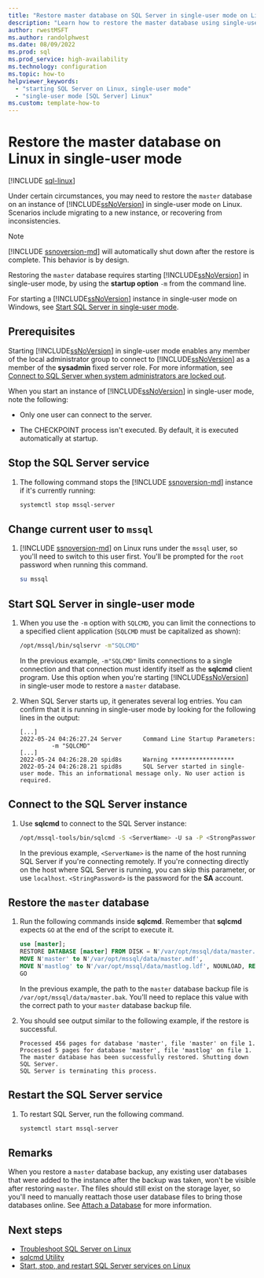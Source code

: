 ```yaml
---
title: "Restore master database on SQL Server in single-user mode on Linux"
description: "Learn how to restore the master database using single-user mode in SQL Server on Linux."
author: rwestMSFT
ms.author: randolphwest
ms.date: 08/09/2022
ms.prod: sql
ms.prod_service: high-availability
ms.technology: configuration
ms.topic: how-to
helpviewer_keywords:
  - "starting SQL Server on Linux, single-user mode"
  - "single-user mode [SQL Server] Linux"
ms.custom: template-how-to
---
```

# Restore the master database on Linux in single-user mode

[!INCLUDE [sql-linux](../includes/applies-to-version/sql-linux.md)]

Under certain circumstances, you may need to restore the `master` database on an instance of [!INCLUDE[ssNoVersion](../includes/ssnoversion-md.md)] in single-user mode on Linux. Scenarios include migrating to a new instance, or recovering from inconsistencies.

> [!NOTE]  
> [!INCLUDE [ssnoversion-md](../includes/ssnoversion-md.md)] will automatically shut down after the restore is complete. This behavior is by design.

Restoring the `master` database requires starting [!INCLUDE[ssNoVersion](../includes/ssnoversion-md.md)] in single-user mode, by using the **startup option** `-m` from the command line.

For starting a [!INCLUDE[ssNoVersion](../includes/ssnoversion-md.md)] instance in single-user mode on Windows, see [Start SQL Server in single-user mode](../database-engine/configure-windows/start-sql-server-in-single-user-mode.md).

## Prerequisites

Starting [!INCLUDE[ssNoVersion](../includes/ssnoversion-md.md)] in single-user mode enables any member of the local administrator group to connect to [!INCLUDE[ssNoVersion](../includes/ssnoversion-md.md)] as a member of the **sysadmin** fixed server role. For more information, see [Connect to SQL Server when system administrators are locked out](../database-engine/configure-windows/connect-to-sql-server-when-system-administrators-are-locked-out.md).

When you start an instance of [!INCLUDE[ssNoVersion](../includes/ssnoversion-md.md)] in single-user mode, note the following:

- Only one user can connect to the server.

- The CHECKPOINT process isn't executed. By default, it is executed automatically at startup.

## Stop the SQL Server service

1. The following command stops the [!INCLUDE [ssnoversion-md](../includes/ssnoversion-md.md)] instance if it's currently running:

   ```bash
   systemctl stop mssql-server
   ```

## Change current user to `mssql`

1. [!INCLUDE [ssnoversion-md](../includes/ssnoversion-md.md)] on Linux runs under the `mssql` user, so you'll need to switch to this user first. You'll be prompted for the `root` password when running this command.

   ```bash
   su mssql
   ```

## Start SQL Server in single-user mode

1. When you use the `-m` option with `SQLCMD`, you can limit the connections to a specified client application (`SQLCMD` must be capitalized as shown):

   ```bash
   /opt/mssql/bin/sqlservr -m"SQLCMD"
   ```

   In the previous example, `-m"SQLCMD"` limits connections to a single connection and that connection must identify itself as the **sqlcmd** client program. Use this option when you're starting [!INCLUDE[ssNoVersion](../includes/ssnoversion-md.md)] in single-user mode to restore a `master` database.

1. When SQL Server starts up, it generates several log entries. You can confirm that it is running in single-user mode by looking for the following lines in the output:

   ```output
   [...]
   2022-05-24 04:26:27.24 Server      Command Line Startup Parameters: 
            -m "SQLCMD" 
   [...]
   2022-05-24 04:26:28.20 spid8s      Warning ******************
   2022-05-24 04:26:28.21 spid8s      SQL Server started in single-user mode. This an informational message only. No user action is required. 
   ```

## Connect to the SQL Server instance

1. Use **sqlcmd** to connect to the SQL Server instance:

   ```bash
   /opt/mssql-tools/bin/sqlcmd -S <ServerName> -U sa -P <StrongPassword> 
   ```

   In the previous example, `<ServerName>` is the name of the host running SQL Server if you're connecting remotely. If you're connecting directly on the host where SQL Server is running, you can skip this parameter, or use `localhost`. `<StringPassword>` is the password for the **SA** account.

## Restore the `master` database

1. Run the following commands inside **sqlcmd**. Remember that **sqlcmd** expects `GO` at the end of the script to execute it.

   ```sql
   use [master];
   RESTORE DATABASE [master] FROM DISK = N'/var/opt/mssql/data/master.bak' WITH FILE=1, 
   MOVE N'master' to N'/var/opt/mssql/data/master.mdf', 
   MOVE N'mastlog' to N'/var/opt/mssql/data/mastlog.ldf', NOUNLOAD, REPLACE, STATS=5;
   GO
   ```

   In the previous example, the path to the `master` database backup file is `/var/opt/mssql/data/master.bak`. You'll need to replace this value with the correct path to your `master` database backup file.

2. You should see output similar to the following example, if the restore is successful.

   ```output
   Processed 456 pages for database 'master', file 'master' on file 1.
   Processed 5 pages for database 'master', file 'mastlog' on file 1.
   The master database has been successfully restored. Shutting down SQL Server.
   SQL Server is terminating this process.
   ```

## Restart the SQL Server service

1. To restart SQL Server, run the following command.

   ```bash
   systemctl start mssql-server
   ```

## Remarks

When you restore a `master` database backup, any existing user databases that were added to the instance after the backup was taken, won't be visible after restoring `master`. The files should still exist on the storage layer, so you'll need to manually reattach those user database files to bring those databases online. See [Attach a Database](../relational-databases/databases/attach-a-database.md) for more information.

## Next steps

- [Troubleshoot SQL Server on Linux](sql-server-linux-troubleshooting-guide.md)
- [sqlcmd Utility](../tools/sqlcmd-utility.md)
- [Start, stop, and restart SQL Server services on Linux](sql-server-linux-start-stop-restart-sql-server-services.md)
